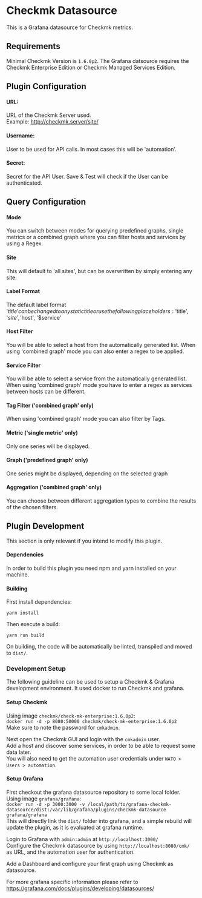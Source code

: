 # Checkmk Datasource
This is a Grafana datasource for Checkmk metrics.

## Requirements
Minimal Checkmk Version is `1.6.0p2`. The Grafana datsource requires the Checkmk Enterprise Edition or Checkmk Managed Services Edition.

## Plugin Configuration
#### URL:
URL of the Checkmk Server used.\
Example: http://checkmk.server/site/

#### Username:
User to be used for API calls. In most cases this will be 'automation'.

#### Secret:
Secret for the API User. Save & Test will check if the User can be authenticated.

## Query Configuration

#### Mode
You can switch between modes for querying predefined graphs, single metrics or a combined graph where you can filter hosts and services by using a Regex.

#### Site
This will default to 'all sites', but can be overwritten by simply entering any site.

#### Label Format
The default label format '$title' can be changed to any static title or use the following placeholders: '$title', '$site', '$host', '$service'

#### Host Filter
You will be able to select a host from the automatically generated list. When using 'combined graph' mode you can also enter a regex to be applied.

#### Service Filter
You will be able to select a service from the automatically generated list. When using 'combined graph' mode you have to enter a regex as services between hosts can be different.

#### Tag Filter ('combined graph' only)
When using 'combined graph' mode you can also filter by Tags.

#### Metric ('single metric' only)
Only one series will be displayed.

#### Graph ('predefined graph' only)
One series might be displayed, depending on the selected graph

#### Aggregation ('combined graph' only)
You can choose between different aggregation types to combine the results of the chosen filters.


## Plugin Development
This section is only relevant if you intend to modify this plugin.

#### Dependencies
In order to build this plugin you need npm and yarn installed on your machine.

#### Building
First install dependencies:
```
yarn install
```
Then execute a build:
```
yarn run build
```
On building, the code will be automatically be linted, transpiled and moved to `dist/`.

### Development Setup
The following guideline can be used to setup a Checkmk & Grafana development environment.
It used docker to run Checkmk and grafana.

#### Setup Checkmk
Using image `checkmk/check-mk-enterprise:1.6.0p2`:\
`docker run -d -p 8080:50000 checkmk/check-mk-enterprise:1.6.0p2`\
Make sure to note the password for `cmkadmin`.

Next open the Checkmk GUI and login with the `cmkadmin` user.\
Add a host and discover some services, in order to be able to request some data later.\
You will also need to get the automation user credentials under `WATO > Users > automation`.

#### Setup Grafana
First checkout the grafana datasource repository to some local folder.\
Using image `grafana/grafana`:\
`docker run -d -p 3000:3000 -v /local/path/to/grafana-checkmk-datasource/dist:/var/lib/grafana/plugins/checkmk-datasource grafana/grafana`\
This will directly link the `dist/` folder into grafana, and a simple rebuild will update the plugin, as it is evaluated at grafana runtime.

Login to Grafana with `admin:admin` at `http://localhost:3000/`\
Configure the Checkmk datasource by using `http://localhost:8080/cmk/` as URL, and the automation user for authentication.

Add a Dashboard and configure your first graph using Checkmk as datasource.



For more grafana specific information please refer to https://grafana.com/docs/plugins/developing/datasources/
